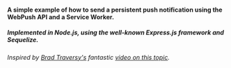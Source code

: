 #### A simple example of how to send a persistent push notification using the WebPush API and a Service Worker.
##### Implemented in Node.js, using the well-known Express.js framework and Sequelize. 
###### Inspired by [Brad Traversy's](https://github.com/bradtraversy) fantastic [video on this topic](https://www.youtube.com/watch?v=HlYFW2zaYQM).


